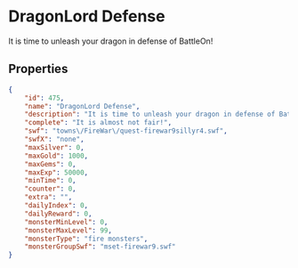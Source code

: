 # DragonLord Defense

It is time to unleash your dragon in defense of BattleOn!

## Properties

```json
{
    "id": 475,
    "name": "DragonLord Defense",
    "description": "It is time to unleash your dragon in defense of BattleOn!",
    "complete": "It is almost not fair!",
    "swf": "towns\/FireWar\/quest-firewar9sillyr4.swf",
    "swfX": "none",
    "maxSilver": 0,
    "maxGold": 1000,
    "maxGems": 0,
    "maxExp": 50000,
    "minTime": 0,
    "counter": 0,
    "extra": "",
    "dailyIndex": 0,
    "dailyReward": 0,
    "monsterMinLevel": 0,
    "monsterMaxLevel": 99,
    "monsterType": "fire monsters",
    "monsterGroupSwf": "mset-firewar9.swf"
}
```

